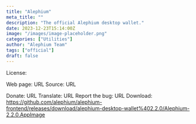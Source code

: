 ```yaml
---
title: "Alephium"
meta_title: ""
description: "The official Alephium desktop wallet."
date: 2023-12-23T15:14:00Z
image: "/images/image-placeholder.png"
categories: ["Utilities"]
author: "Alephium Team"
tags: ["official"]
draft: false
---
```


License:

Web page: URL
Source: URL

Donate: URL
Translate: URL
Report the bug: URL
Download: https://github.com/alephium/alephium-frontend/releases/download/alephium-desktop-wallet%402.2.0/Alephium-2.2.0.AppImage
